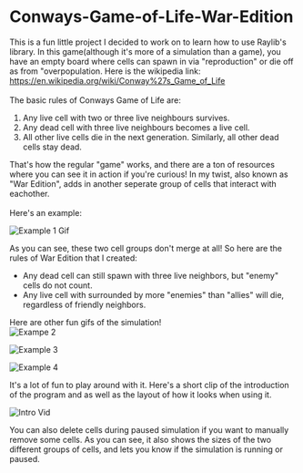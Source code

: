 # Conways-Game-of-Life-War-Edition
This is a fun little project I decided to work on to learn how to use Raylib's library. In this game(although it's more of a simulation than a game), you have an empty board where cells can spawn in via "reproduction" or die off as from "overpopulation.
Here is the wikipedia link: https://en.wikipedia.org/wiki/Conway%27s_Game_of_Life
\
\
The basic rules of Conways Game of Life are:
1. Any live cell with two or three live neighbours survives.
2. Any dead cell with three live neighbours becomes a live cell.
3. All other live cells die in the next generation. Similarly, all other dead cells stay dead.

That's how the regular "game" works, and there are a ton of resources where you can see it in action if you're curious! In my twist, also known as "War Edition", adds in another seperate group of cells that interact with eachother.\
\
Here's an example:

![Example 1 Gif](https://user-images.githubusercontent.com/111163384/185544739-71635fb8-2a15-4050-a1c1-0260bc44c579.gif)

As you can see, these two cell groups don't merge at all! So here are the rules of War Edition that I created:
- Any dead cell can still spawn with three live neighbors, but "enemy" cells do not count.
- Any live cell with surrounded by more "enemies" than "allies" will die, regardless of friendly neighbors.

Here are other fun gifs of the simulation!\
![Exampe 2](https://user-images.githubusercontent.com/111163384/185546711-aea5f25e-9d35-4527-a22e-dd4f6cc45bee.gif)

![Example 3](https://user-images.githubusercontent.com/111163384/185547413-6b15ffcd-7d16-458e-b8cc-509a5cb9d7b8.gif)

![Example 4](https://user-images.githubusercontent.com/111163384/185547582-f9a7f172-b824-412a-913a-9703128fc79e.gif)

It's a lot of fun to play around with it. Here's a short clip of the introduction of the program and as well as the layout of how it looks when using it.

![Intro Vid](https://user-images.githubusercontent.com/111163384/185553411-f76d7a0f-de97-483a-8daf-64212918bc54.gif)

You can also delete cells during paused simulation if you want to manually remove some cells. As you can see, it also shows the sizes of the two different groups of cells, and lets you know if the simulation is running or paused.


